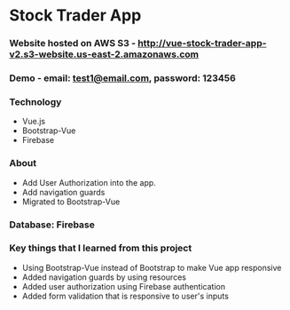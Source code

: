 # Stock Trader App

### Website hosted on AWS S3 - http://vue-stock-trader-app-v2.s3-website.us-east-2.amazonaws.com

### Demo - email: test1@email.com, password: 123456

### Technology
* Vue.js
* Bootstrap-Vue
* Firebase

### About
* Add User Authorization into the app.
* Add navigation guards
* Migrated to Bootstrap-Vue 

### Database: Firebase

### Key things that I learned from this project
* Using Bootstrap-Vue instead of Bootstrap to make Vue app responsive
* Added navigation guards by using resources
* Added user authorization using Firebase authentication
* Added form validation that is responsive to user's inputs
